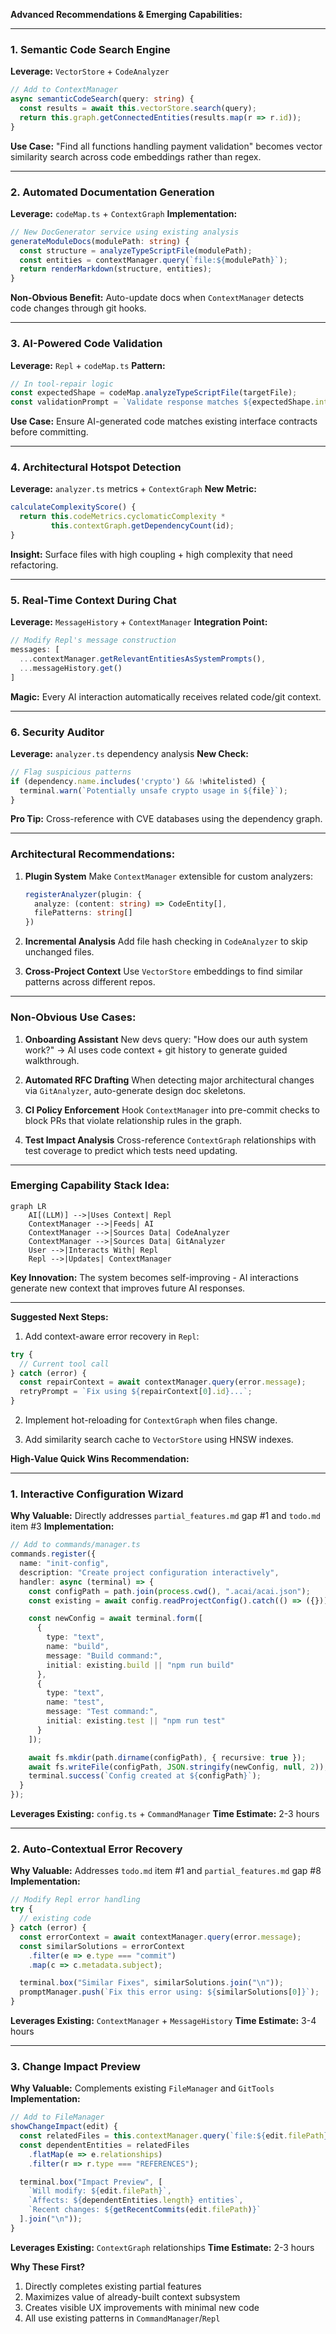 **Advanced Recommendations & Emerging Capabilities:**

---

### 1. **Semantic Code Search Engine**
**Leverage:** `VectorStore` + `CodeAnalyzer`
```ts
// Add to ContextManager
async semanticCodeSearch(query: string) {
  const results = await this.vectorStore.search(query);
  return this.graph.getConnectedEntities(results.map(r => r.id));
}
```
**Use Case:** "Find all functions handling payment validation" becomes vector similarity search across code embeddings rather than regex.

---

### 2. **Automated Documentation Generation**
**Leverage:** `codeMap.ts` + `ContextGraph`
**Implementation:**
```ts
// New DocGenerator service using existing analysis
generateModuleDocs(modulePath: string) {
  const structure = analyzeTypeScriptFile(modulePath);
  const entities = contextManager.query(`file:${modulePath}`);
  return renderMarkdown(structure, entities);
}
```
**Non-Obvious Benefit:** Auto-update docs when `ContextManager` detects code changes through git hooks.

---

### 3. **AI-Powered Code Validation**
**Leverage:** `Repl` + `codeMap.ts`
**Pattern:**
```ts
// In tool-repair logic
const expectedShape = codeMap.analyzeTypeScriptFile(targetFile);
const validationPrompt = `Validate response matches ${expectedShape.interfaces[0].name} schema`;
```
**Use Case:** Ensure AI-generated code matches existing interface contracts before committing.

---

### 4. **Architectural Hotspot Detection**
**Leverage:** `analyzer.ts` metrics + `ContextGraph`
**New Metric:**
```ts
calculateComplexityScore() {
  return this.codeMetrics.cyclomaticComplexity *
         this.contextGraph.getDependencyCount(id);
}
```
**Insight:** Surface files with high coupling + high complexity that need refactoring.

---

### 5. **Real-Time Context During Chat**
**Leverage:** `MessageHistory` + `ContextManager`
**Integration Point:**
```ts
// Modify Repl's message construction
messages: [
  ...contextManager.getRelevantEntitiesAsSystemPrompts(),
  ...messageHistory.get()
]
```
**Magic:** Every AI interaction automatically receives related code/git context.

---

### 6. **Security Auditor**
**Leverage:** `analyzer.ts` dependency analysis
**New Check:**
```ts
// Flag suspicious patterns
if (dependency.name.includes('crypto') && !whitelisted) {
  terminal.warn(`Potentially unsafe crypto usage in ${file}`);
}
```
**Pro Tip:** Cross-reference with CVE databases using the dependency graph.

---

### Architectural Recommendations:
1. **Plugin System**
   Make `ContextManager` extensible for custom analyzers:
   ```ts
   registerAnalyzer(plugin: {
     analyze: (content: string) => CodeEntity[],
     filePatterns: string[]
   })
   ```

2. **Incremental Analysis**
   Add file hash checking in `CodeAnalyzer` to skip unchanged files.

3. **Cross-Project Context**
   Use `VectorStore` embeddings to find similar patterns across different repos.

---

### Non-Obvious Use Cases:

1. **Onboarding Assistant**
   New devs query: "How does our auth system work?" → AI uses code context + git history to generate guided walkthrough.

2. **Automated RFC Drafting**
   When detecting major architectural changes via `GitAnalyzer`, auto-generate design doc skeletons.

3. **CI Policy Enforcement**
   Hook `ContextManager` into pre-commit checks to block PRs that violate relationship rules in the graph.

4. **Test Impact Analysis**
   Cross-reference `ContextGraph` relationships with test coverage to predict which tests need updating.

---

### Emerging Capability Stack Idea:

```mermaid
graph LR
    AI[(LLM)] -->|Uses Context| Repl
    ContextManager -->|Feeds| AI
    ContextManager -->|Sources Data| CodeAnalyzer
    ContextManager -->|Sources Data| GitAnalyzer
    User -->|Interacts With| Repl
    Repl -->|Updates| ContextManager
```

**Key Innovation:** The system becomes self-improving - AI interactions generate new context that improves future AI responses.

---

**Suggested Next Steps:**

1. Add context-aware error recovery in `Repl`:
```ts
try {
  // Current tool call
} catch (error) {
  const repairContext = await contextManager.query(error.message);
  retryPrompt = `Fix using ${repairContext[0].id}...`;
}
```

2. Implement hot-reloading for `ContextGraph` when files change.

3. Add similarity search cache to `VectorStore` using HNSW indexes.

**High-Value Quick Wins Recommendation:**

---

### 1. **Interactive Configuration Wizard**
**Why Valuable:** Directly addresses `partial_features.md` gap #1 and `todo.md` item #3
**Implementation:**
```ts
// Add to commands/manager.ts
commands.register({
  name: "init-config",
  description: "Create project configuration interactively",
  handler: async (terminal) => {
    const configPath = path.join(process.cwd(), ".acai/acai.json");
    const existing = await config.readProjectConfig().catch(() => ({}));

    const newConfig = await terminal.form([
      {
        type: "text",
        name: "build",
        message: "Build command:",
        initial: existing.build || "npm run build"
      },
      {
        type: "text",
        name: "test",
        message: "Test command:",
        initial: existing.test || "npm run test"
      }
    ]);

    await fs.mkdir(path.dirname(configPath), { recursive: true });
    await fs.writeFile(configPath, JSON.stringify(newConfig, null, 2));
    terminal.success(`Config created at ${configPath}`);
  }
});
```
**Leverages Existing:** `config.ts` + `CommandManager`
**Time Estimate:** 2-3 hours

---

### 2. **Auto-Contextual Error Recovery**
**Why Valuable:** Addresses `todo.md` item #1 and `partial_features.md` gap #8
**Implementation:**
```ts
// Modify Repl error handling
try {
  // existing code
} catch (error) {
  const errorContext = await contextManager.query(error.message);
  const similarSolutions = errorContext
    .filter(e => e.type === "commit")
    .map(c => c.metadata.subject);

  terminal.box("Similar Fixes", similarSolutions.join("\n"));
  promptManager.push(`Fix this error using: ${similarSolutions[0]}`);
}
```
**Leverages Existing:** `ContextManager` + `MessageHistory`
**Time Estimate:** 3-4 hours

---

### 3. **Change Impact Preview**
**Why Valuable:** Complements existing `FileManager` and `GitTools`
**Implementation:**
```ts
// Add to FileManager
showChangeImpact(edit) {
  const relatedFiles = this.contextManager.query(`file:${edit.filePath}`);
  const dependentEntities = relatedFiles
    .flatMap(e => e.relationships)
    .filter(r => r.type === "REFERENCES");

  terminal.box("Impact Preview", [
    `Will modify: ${edit.filePath}`,
    `Affects: ${dependentEntities.length} entities`,
    `Recent changes: ${getRecentCommits(edit.filePath)}`
  ].join("\n"));
}
```
**Leverages Existing:** `ContextGraph` relationships
**Time Estimate:** 2-3 hours

**Why These First?**
1. Directly completes existing partial features
2. Maximizes value of already-built context subsystem
3. Creates visible UX improvements with minimal new code
4. All use existing patterns in `CommandManager`/`Repl`
